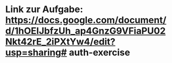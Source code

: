 # Link zur Aufgabe: https://docs.google.com/document/d/1hOEIJbfzUh_ap4GnzG9VFiaPU02Nkt42rE_2iPXtYw4/edit?usp=sharing#   a u t h - e x e r c i s e  
 